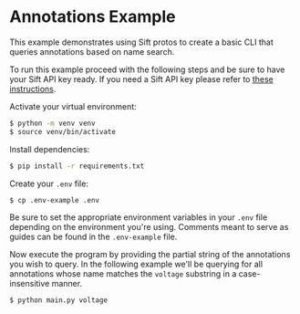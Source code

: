 # Annotations Example

This example demonstrates using Sift protos to create a basic CLI that queries annotations based on name search.

To run this example proceed with the following steps and be sure to have your
Sift API key ready. If you need a Sift API key please refer to [these instructions](https://help.siftstack.com/en/articles/8600475-api-keys).

Activate your virtual environment:

```bash
$ python -m venv venv
$ source venv/bin/activate
```

Install dependencies:

```bash
$ pip install -r requirements.txt
```

Create your `.env` file:

```bash
$ cp .env-example .env
```

Be sure to set the appropriate environment variables in your `.env` file depending on the environment you're using. Comments
meant to serve as guides can be found in the `.env-example` file.

Now execute the program by providing the partial string of the annotations you wish to query. In the following example
we'll be querying for all annotations whose name matches the `voltage` substring in a case-insensitive manner.

```bash
$ python main.py voltage
```
